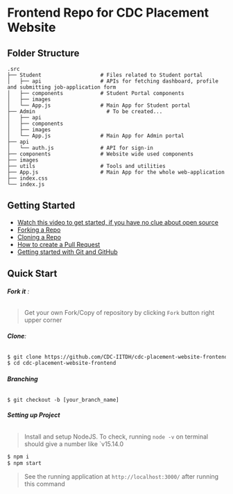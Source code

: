 # Frontend Repo for CDC Placement Website

## Folder Structure

    .src
    ├── Student                   # Files related to Student portal
    │   ├── api                   # APIs for fetching dashboard, profile and submitting job-application form
    │   ├── components            # Student Portal components
    │   ├── images 
    │   └── App.js                # Main App for Student portal
    ├── Admin                       # To be created...
    │   ├── api                   
    │   ├── components           
    │   ├── images 
    │   └── App.js                # Main App for Admin portal
    ├── api
    │   └── auth.js               # API for sign-in
    ├── components                # Website wide used components
    ├── images                    
    ├── utils                     # Tools and utilities
    ├── App.js                    # Main App for the whole web-application
    ├── index.css
    └── index.js
    
## Getting Started
- [Watch this video to get started, if you have no clue about open source](https://youtu.be/SL5KKdmvJ1U)
- [Forking a Repo](https://help.github.com/en/github/getting-started-with-github/fork-a-repo)
- [Cloning a Repo](https://help.github.com/en/desktop/contributing-to-projects/creating-a-pull-request)
- [How to create a Pull Request](https://opensource.com/article/19/7/create-pull-request-github)
- [Getting started with Git and GitHub](https://towardsdatascience.com/getting-started-with-git-and-github-6fcd0f2d4ac6)

## Quick Start
###### **Fork it** :
> Get your own Fork/Copy of repository by clicking `Fork` button right upper corner

###### **Clone**:
```sh
$ git clone https://github.com/CDC-IITDH/cdc-placement-website-frontend.git
$ cd cdc-placement-website-frontend
```

###### **Branching**
```
$ git checkout -b [your_branch_name]
```

###### **Setting up Project**
> Install and setup NodeJS. To check, running `node -v` on terminal should give a number like `v15.14.0
```sh
$ npm i
$ npm start
```
> See the running application at `http://localhost:3000/` after running this command


